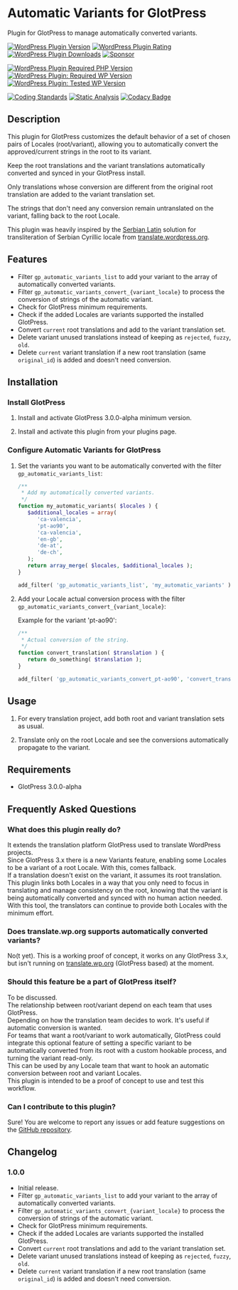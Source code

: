 # Automatic Variants for GlotPress

Plugin for GlotPress to manage automatically converted variants.

[![WordPress Plugin Version](https://img.shields.io/wordpress/plugin/v/gp-automatic-variants?label=Plugin%20Version&logo=wordpress)](https://wordpress.org/plugins/gp-automatic-variants/)
[![WordPress Plugin Rating](https://img.shields.io/wordpress/plugin/stars/gp-automatic-variants?label=Plugin%20Rating&logo=wordpress)](https://wordpress.org/support/plugin/gp-automatic-variants/reviews/)
[![WordPress Plugin Downloads](https://img.shields.io/wordpress/plugin/dt/gp-automatic-variants.svg?label=Downloads&logo=wordpress)](https://wordpress.org/plugins/gp-automatic-variants/advanced/)
[![Sponsor](https://img.shields.io/badge/GitHub-🤍%20Sponsor-ea4aaa?logo=github)](https://github.com/sponsors/pedro-mendonca)

[![WordPress Plugin Required PHP Version](https://img.shields.io/wordpress/plugin/required-php/gp-automatic-variants?label=PHP%20Required&logo=php&logoColor=white)](https://wordpress.org/plugins/gp-automatic-variants/)
[![WordPress Plugin: Required WP Version](https://img.shields.io/wordpress/plugin/wp-version/gp-automatic-variants?label=WordPress%20Required&logo=wordpress)](https://wordpress.org/plugins/gp-automatic-variants/)
[![WordPress Plugin: Tested WP Version](https://img.shields.io/wordpress/plugin/tested/gp-automatic-variants.svg?label=WordPress%20Tested&logo=wordpress)](https://wordpress.org/plugins/gp-automatic-variants/)

[![Coding Standards](https://github.com/pedro-mendonca/GP-Automatic-Variants/actions/workflows/coding-standards.yml/badge.svg)](https://github.com/pedro-mendonca/GP-Automatic-Variants/actions/workflows/coding-standards.yml)
[![Static Analysis](https://github.com/pedro-mendonca/GP-Automatic-Variants/actions/workflows/static-analysis.yml/badge.svg)](https://github.com/pedro-mendonca/GP-Automatic-Variants/actions/workflows/static-analysis.yml)
[![Codacy Badge](https://app.codacy.com/project/badge/Grade/545e6b6d121a439498a0d16f72c93851)](https://www.codacy.com/gh/pedro-mendonca/GP-Automatic-Variants/dashboard?utm_source=github.com&amp;utm_medium=referral&amp;utm_content=pedro-mendonca/GP-Automatic-Variants&amp;utm_campaign=Badge_Grade)

## Description

This plugin for GlotPress customizes the default behavior of a set of chosen pairs of Locales (root/variant), allowing you to automatically convert the approved/current strings in the root to its variant.

Keep the root translations and the variant translations automatically converted and synced in your GlotPress install.

Only translations whose conversion are different from the original root translation are added to the variant translation set.

The strings that don't need any conversion remain untranslated on the variant, falling back to the root Locale.

This plugin was heavily inspired by the [Serbian Latin](https://meta.trac.wordpress.org/ticket/5471) solution for transliteration of Serbian Cyrillic locale from [translate.wordpress.org](https://meta.trac.wordpress.org/browser/sites/trunk/wordpress.org/public_html/wp-content/plugins/wporg-gp-customizations/inc/locales/class-serbian-latin.php?rev=10360).

## Features

* Filter `gp_automatic_variants_list` to add your variant to the array of automatically converted variants.  
* Filter `gp_automatic_variants_convert_{variant_locale}` to process the conversion of strings of the automatic variant.  
* Check for GlotPress minimum requirements.  
* Check if the added Locales are variants supported the installed GlotPress.  
* Convert `current` root translations and add to the variant translation set.  
* Delete variant unused translations instead of keeping as `rejected`, `fuzzy`, `old`.  
* Delete `current` variant translation if a new root translation (same `original_id`) is added and doesn't need conversion.  

## Installation

### Install GlotPress

1. Install and activate GlotPress 3.0.0-alpha minimum version.

2. Install and activate this plugin from your plugins page.

### Configure Automatic Variants for GlotPress

1. Set the variants you want to be automatically converted with the filter `gp_automatic_variants_list`:

   ```php
   /**
    * Add my automatically converted variants.
    */
   function my_automatic_variants( $locales ) {
      $additional_locales = array(
         'ca-valencia',
         'pt-ao90',
         'ca-valencia',
         'en-gb',
         'de-at',
         'de-ch',
      );
      return array_merge( $locales, $additional_locales );
   }

   add_filter( 'gp_automatic_variants_list', 'my_automatic_variants' );
   ```

2. Add your Locale actual conversion process with the filter `gp_automatic_variants_convert_{variant_locale}`:

   Example for the variant 'pt-ao90':

   ```php
   /**
    * Actual conversion of the string.
    */
   function convert_translation( $translation ) {
      return do_something( $translation );
   }

   add_filter( 'gp_automatic_variants_convert_pt-ao90', 'convert_translation' );
   ```

## Usage

1. For every translation project, add both root and variant translation sets as usual.

2. Translate only on the root Locale and see the conversions automatically propagate to the variant.

## Requirements

* GlotPress 3.0.0-alpha

## Frequently Asked Questions

### What does this plugin really do?

It extends the translation platform GlotPress used to translate WordPress projects.  
Since GlotPress 3.x there is a new Variants feature, enabling some Locales to be a variant of a root Locale. With this, comes fallback.  
If a translation doesn't exist on the variant, it assumes its root translation.  
This plugin links both Locales in a way that you only need to focus in translating and manage consistency on the root, knowing that the variant is being automatically converted and synced with no human action needed.  
With this tool, the translators can continue to provide both Locales with the minimum effort.  

### Does translate.wp.org supports automatically converted variants?

No(t yet). This is a working proof of concept, it works on any GlotPress 3.x, but isn't running on [translate.wp.org](https://translate.wp.org) (GlotPress based) at the moment.  

### Should this feature be a part of GlotPress itself?

To be discussed.  
The relationship between root/variant depend on each team that uses GlotPress.  
Depending on how the translation team decides to work. It's useful if automatic conversion is wanted.  
For teams that want a root/variant to work automatically, GlotPress could integrate this optional feature of setting a specific variant to be automatically converted from its root with a custom hookable process, and turning the variant read-only.  
This can be used by any Locale team that want to hook an automatic conversion between root and variant Locales.  
This plugin is intended to be a proof of concept to use and test this workflow.  

### Can I contribute to this plugin?

Sure! You are welcome to report any issues or add feature suggestions on the [GitHub repository](https://github.com/pedro-mendonca/GP-Automatic-Variants).

## Changelog

### 1.0.0

* Initial release.
* Filter `gp_automatic_variants_list` to add your variant to the array of automatically converted variants.
* Filter `gp_automatic_variants_convert_{variant_locale}` to process the conversion of strings of the automatic variant.
* Check for GlotPress minimum requirements.
* Check if the added Locales are variants supported the installed GlotPress.
* Convert `current` root translations and add to the variant translation set.
* Delete variant unused translations instead of keeping as `rejected`, `fuzzy`, `old`.
* Delete `current` variant translation if a new root translation (same `original_id`) is added and doesn't need conversion.
